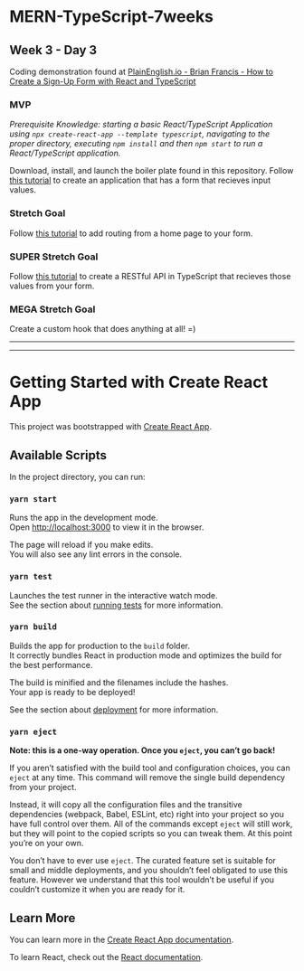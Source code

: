# MERN-TypeScript-7weeks

## Week 3 - Day 3
Coding demonstration found at [PlainEnglish.io - Brian Francis - How to Create a Sign-Up Form with React and TypeScript](https://javascript.plainenglish.io/creating-a-sign-up-form-in-react-with-typescript-516b1a172913)

### MVP

*Prerequisite Knowledge: starting a basic React/TypeScript Application using `npx create-react-app --template typescript`, navigating to the proper directory, executing `npm install` and then `npm start` to run a React/TypeScript application.*

Download, install, and launch the boiler plate found in this repository. Follow [this tutorial](https://javascript.plainenglish.io/creating-a-sign-up-form-in-react-with-typescript-516b1a172913) to create an application that has a form that recieves input values.

### Stretch Goal
Follow [this tutorial](https://dev-yakuza.posstree.com/en/react/react-router/) to add routing from a home page to your form.

### SUPER Stretch Goal
Follow [this tutorial](https://auth0.com/blog/node-js-and-typescript-tutorial-build-a-crud-api/) to create a RESTful API in TypeScript that recieves those values from your form.

### MEGA Stretch Goal
Create a custom hook that does anything at all! =)

------
------

# Getting Started with Create React App

This project was bootstrapped with [Create React App](https://github.com/facebook/create-react-app).

## Available Scripts

In the project directory, you can run:

### `yarn start`

Runs the app in the development mode.\
Open [http://localhost:3000](http://localhost:3000) to view it in the browser.

The page will reload if you make edits.\
You will also see any lint errors in the console.

### `yarn test`

Launches the test runner in the interactive watch mode.\
See the section about [running tests](https://facebook.github.io/create-react-app/docs/running-tests) for more information.

### `yarn build`

Builds the app for production to the `build` folder.\
It correctly bundles React in production mode and optimizes the build for the best performance.

The build is minified and the filenames include the hashes.\
Your app is ready to be deployed!

See the section about [deployment](https://facebook.github.io/create-react-app/docs/deployment) for more information.

### `yarn eject`

**Note: this is a one-way operation. Once you `eject`, you can’t go back!**

If you aren’t satisfied with the build tool and configuration choices, you can `eject` at any time. This command will remove the single build dependency from your project.

Instead, it will copy all the configuration files and the transitive dependencies (webpack, Babel, ESLint, etc) right into your project so you have full control over them. All of the commands except `eject` will still work, but they will point to the copied scripts so you can tweak them. At this point you’re on your own.

You don’t have to ever use `eject`. The curated feature set is suitable for small and middle deployments, and you shouldn’t feel obligated to use this feature. However we understand that this tool wouldn’t be useful if you couldn’t customize it when you are ready for it.

## Learn More

You can learn more in the [Create React App documentation](https://facebook.github.io/create-react-app/docs/getting-started).

To learn React, check out the [React documentation](https://reactjs.org/).
